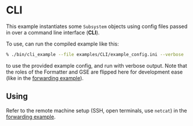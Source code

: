 # CLI

This example instantiates some `Subsystem` objects using config files passed in over a command line interface (**CLI**).

To use, can run the compiled example like this:

```bash
% ./bin/cli_example --file examples/CLI/example_config.ini --verbose
```

to use the provided example config, and run with verbose output. Note that the roles of the Formatter and GSE are flipped here for development ease (like in the [forwarding example](../forwarding/README.md)). 

## Using

Refer to the remote machine setup (SSH, open terminals, use `netcat`) in the [forwarding example](../forwarding/README.md).